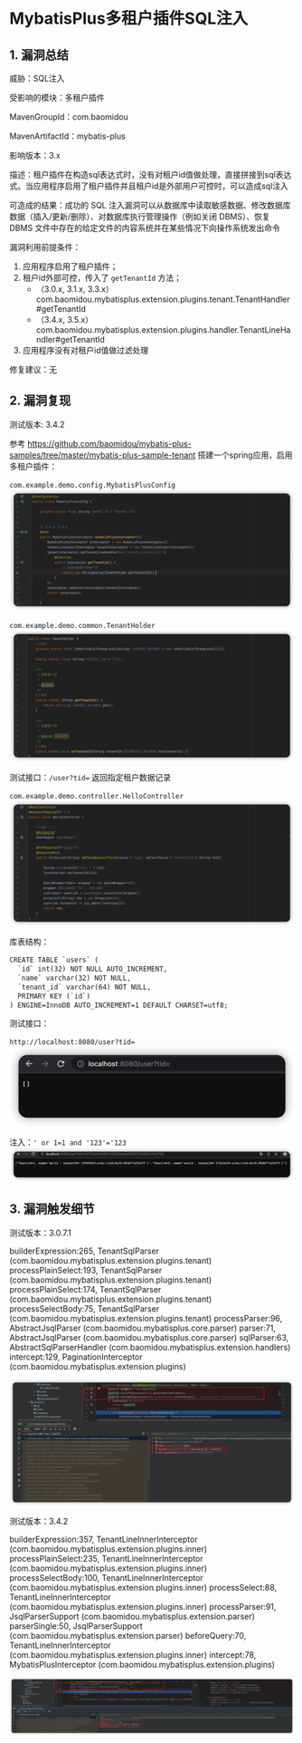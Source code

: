 
# MybatisPlus多租户插件SQL注入

## 1. 漏洞总结

威胁：SQL注入

受影响的模块：多租户插件

MavenGroupId：com.baomidou

MavenArtifactId：mybatis-plus

影响版本：3.x

描述：租户插件在构造sql表达式时，没有对租户id值做处理，直接拼接到sql表达式。当应用程序启用了租户插件并且租户id是外部用户可控时，可以造成sql注入

可造成的结果：成功的 SQL 注入漏洞可以从数据库中读取敏感数据、修改数据库数据（插入/更新/删除）、对数据库执行管理操作（例如关闭 DBMS）、恢复 DBMS 文件中存在的给定文件的内容系统并在某些情况下向操作系统发出命令

漏洞利用前提条件：
1. 应用程序启用了租户插件；
2. 租户id外部可控，传入了 `getTenantId` 方法；
    - （3.0.x, 3.1.x, 3.3.x）com.baomidou.mybatisplus.extension.plugins.tenant.TenantHandler#getTenantId
    - （3.4.x, 3.5.x）com.baomidou.mybatisplus.extension.plugins.handler.TenantLineHandler#getTenantId
3. 应用程序没有对租户id值做过滤处理

修复建议：无



## 2. 漏洞复现
测试版本: 3.4.2

参考 https://github.com/baomidou/mybatis-plus-samples/tree/master/mybatis-plus-sample-tenant
搭建一个spring应用，启用多租户插件：

`com.example.demo.config.MybatisPlusConfig`
![Pasted image 20230201155305.png](./images/Pasted%20image%2020230201155305.png)

`com.example.demo.common.TenantHolder`
![Pasted image 20230201155404.png](./images/Pasted%20image%2020230201155404.png)

测试接口：`/user?tid=` 返回指定租户数据记录

`com.example.demo.controller.HelloController`
![Pasted image 20230201155458.png](./images/Pasted%20image%2020230201155458.png)

库表结构：
```text
CREATE TABLE `users` (  
  `id` int(32) NOT NULL AUTO_INCREMENT,  
  `name` varchar(32) NOT NULL,  
  `tenant_id` varchar(64) NOT NULL,  
  PRIMARY KEY (`id`)  
) ENGINE=InnoDB AUTO_INCREMENT=1 DEFAULT CHARSET=utf8;
```

测试接口：

`http://localhost:8080/user?tid=`
![Pasted image 20230201155910.png](./images/Pasted%20image%2020230201155910.png)

注入：`' or 1=1 and '123'='123`
![Pasted image 20230201155957.png](./images/Pasted%20image%2020230201155957.png)


## 3. 漏洞触发细节

测试版本：3.0.7.1

builderExpression:265, TenantSqlParser (com.baomidou.mybatisplus.extension.plugins.tenant)
processPlainSelect:193, TenantSqlParser (com.baomidou.mybatisplus.extension.plugins.tenant)
processPlainSelect:174, TenantSqlParser (com.baomidou.mybatisplus.extension.plugins.tenant)
processSelectBody:75, TenantSqlParser (com.baomidou.mybatisplus.extension.plugins.tenant)
processParser:96, AbstractJsqlParser (com.baomidou.mybatisplus.core.parser)
parser:71, AbstractJsqlParser (com.baomidou.mybatisplus.core.parser)
sqlParser:63, AbstractSqlParserHandler (com.baomidou.mybatisplus.extension.handlers)
intercept:129, PaginationInterceptor (com.baomidou.mybatisplus.extension.plugins)

![Pasted image 20230201150219.png](./images/Pasted%20image%2020230201150219.png)

测试版本：3.4.2

builderExpression:357, TenantLineInnerInterceptor (com.baomidou.mybatisplus.extension.plugins.inner)
processPlainSelect:235, TenantLineInnerInterceptor (com.baomidou.mybatisplus.extension.plugins.inner)
processSelectBody:100, TenantLineInnerInterceptor (com.baomidou.mybatisplus.extension.plugins.inner)
processSelect:88, TenantLineInnerInterceptor (com.baomidou.mybatisplus.extension.plugins.inner)
processParser:91, JsqlParserSupport (com.baomidou.mybatisplus.extension.parser)
parserSingle:50, JsqlParserSupport (com.baomidou.mybatisplus.extension.parser)
beforeQuery:70, TenantLineInnerInterceptor (com.baomidou.mybatisplus.extension.plugins.inner)
intercept:78, MybatisPlusInterceptor (com.baomidou.mybatisplus.extension.plugins)

![Pasted image 20230201154503.png](./images/Pasted%20image%2020230201154503.png)
